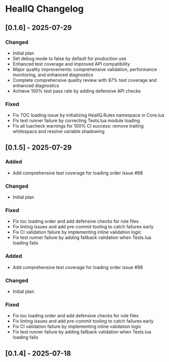 # HealIQ Changelog

## [0.1.6] - 2025-07-29

### Changed
- Initial plan
- Set debug mode to false by default for production use
- Enhanced test coverage and improved API compatibility
- Major quality improvements: comprehensive validation, performance monitoring, and enhanced diagnostics
- Complete comprehensive quality review with 97% test coverage and enhanced diagnostics
- Achieve 100% test pass rate by adding defensive API checks

### Fixed
- Fix TOC loading issue by initializing HealIQ.Rules namespace in Core.lua
- Fix test runner failure by correcting Tests.lua module loading
- Fix all luacheck warnings for 100% CI success: remove trailing whitespace and resolve variable shadowing

## [0.1.5] - 2025-07-29

### Added
- Add comprehensive test coverage for loading order issue #98

### Changed
- Initial plan

### Fixed
- Fix toc loading order and add defensive checks for rule files
- Fix linting issues and add pre-commit tooling to catch failures early
- Fix CI validation failure by implementing inline validation logic
- Fix test runner failure by adding fallback validation when Tests.lua loading fails

### Added
- Add comprehensive test coverage for loading order issue #98

### Changed
- Initial plan

### Fixed
- Fix toc loading order and add defensive checks for rule files
- Fix linting issues and add pre-commit tooling to catch failures early
- Fix CI validation failure by implementing inline validation logic
- Fix test runner failure by adding fallback validation when Tests.lua loading fails

## [0.1.4] - 2025-07-18

